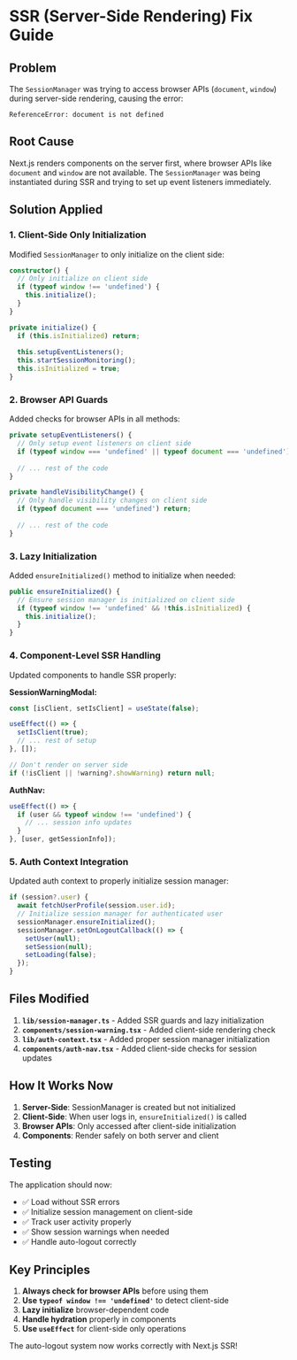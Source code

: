 # SSR (Server-Side Rendering) Fix Guide

## Problem
The `SessionManager` was trying to access browser APIs (`document`, `window`) during server-side rendering, causing the error:
```
ReferenceError: document is not defined
```

## Root Cause
Next.js renders components on the server first, where browser APIs like `document` and `window` are not available. The `SessionManager` was being instantiated during SSR and trying to set up event listeners immediately.

## Solution Applied

### 1. **Client-Side Only Initialization**
Modified `SessionManager` to only initialize on the client side:

```typescript
constructor() {
  // Only initialize on client side
  if (typeof window !== 'undefined') {
    this.initialize();
  }
}

private initialize() {
  if (this.isInitialized) return;
  
  this.setupEventListeners();
  this.startSessionMonitoring();
  this.isInitialized = true;
}
```

### 2. **Browser API Guards**
Added checks for browser APIs in all methods:

```typescript
private setupEventListeners() {
  // Only setup event listeners on client side
  if (typeof window === 'undefined' || typeof document === 'undefined') return;
  
  // ... rest of the code
}

private handleVisibilityChange() {
  // Only handle visibility changes on client side
  if (typeof document === 'undefined') return;
  
  // ... rest of the code
}
```

### 3. **Lazy Initialization**
Added `ensureInitialized()` method to initialize when needed:

```typescript
public ensureInitialized() {
  // Ensure session manager is initialized on client side
  if (typeof window !== 'undefined' && !this.isInitialized) {
    this.initialize();
  }
}
```

### 4. **Component-Level SSR Handling**
Updated components to handle SSR properly:

**SessionWarningModal:**
```typescript
const [isClient, setIsClient] = useState(false);

useEffect(() => {
  setIsClient(true);
  // ... rest of setup
}, []);

// Don't render on server side
if (!isClient || !warning?.showWarning) return null;
```

**AuthNav:**
```typescript
useEffect(() => {
  if (user && typeof window !== 'undefined') {
    // ... session info updates
  }
}, [user, getSessionInfo]);
```

### 5. **Auth Context Integration**
Updated auth context to properly initialize session manager:

```typescript
if (session?.user) {
  await fetchUserProfile(session.user.id);
  // Initialize session manager for authenticated user
  sessionManager.ensureInitialized();
  sessionManager.setOnLogoutCallback(() => {
    setUser(null);
    setSession(null);
    setLoading(false);
  });
}
```

## Files Modified

1. **`lib/session-manager.ts`** - Added SSR guards and lazy initialization
2. **`components/session-warning.tsx`** - Added client-side rendering check
3. **`lib/auth-context.tsx`** - Added proper session manager initialization
4. **`components/auth-nav.tsx`** - Added client-side checks for session updates

## How It Works Now

1. **Server-Side**: SessionManager is created but not initialized
2. **Client-Side**: When user logs in, `ensureInitialized()` is called
3. **Browser APIs**: Only accessed after client-side initialization
4. **Components**: Render safely on both server and client

## Testing

The application should now:
- ✅ Load without SSR errors
- ✅ Initialize session management on client-side
- ✅ Track user activity properly
- ✅ Show session warnings when needed
- ✅ Handle auto-logout correctly

## Key Principles

1. **Always check for browser APIs** before using them
2. **Use `typeof window !== 'undefined'`** to detect client-side
3. **Lazy initialize** browser-dependent code
4. **Handle hydration** properly in components
5. **Use `useEffect`** for client-side only operations

The auto-logout system now works correctly with Next.js SSR!
